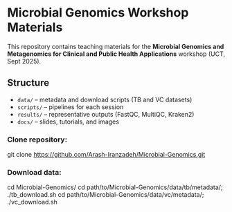# Microbial Genomics Workshop Materials

This repository contains teaching materials for the **Microbial Genomics and Metagenomics for Clinical and Public Health Applications** workshop (UCT, Sept 2025).

## Structure
- `data/` – metadata and download scripts (TB and VC datasets)
- `scripts/` – pipelines for each session
- `results/` – representative outputs (FastQC, MultiQC, Kraken2)
- `docs/` – slides, tutorials, and images

### Clone repository:
git clone https://github.com/Arash-Iranzadeh/Microbial-Genomics.git

### Download data:
 cd Microbial-Genomics/
 cd path/to/Microbial-Genomics/data/tb/metadata/; ./tb_download.sh
 cd path/to/Microbial-Genomics/data/vc/metadata/; ./vc_download.sh

 





